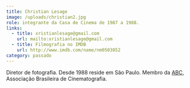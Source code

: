 ```yaml
---
title: Christian Lesage
image: /uploads/christian2.jpg
role: integrante da Casa de Cinema de 1987 a 1988.
links:
  - title: xristianlesage@gmail.com
    url: mailto:xristianlesage@gmail.com
  - title: Filmografia no IMDB
    url: http://www.imdb.com/name/nm0503852
category: passado
---
```

Diretor de fotografia. Desde 1988 reside em São Paulo. Membro da [ABC](http://abcine.org.br/abc/socio.php?id=173), Associação Brasileira de Cinematografia.